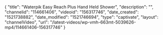 {
    "title": "Waterpik Easy Reach Plus Hand Held Shower",
    "description": "",
    "channelid": "114661406",
    "videoid": "156317746",
    "date_created": "1521738882",
    "date_modified": "1521746694",
    "type": "captivate",
    "layout": "channelVideo",
    "url": "\/latest-videos\/wp-vmh-663mt-5039626-mp4\/114661406-156317746"
}